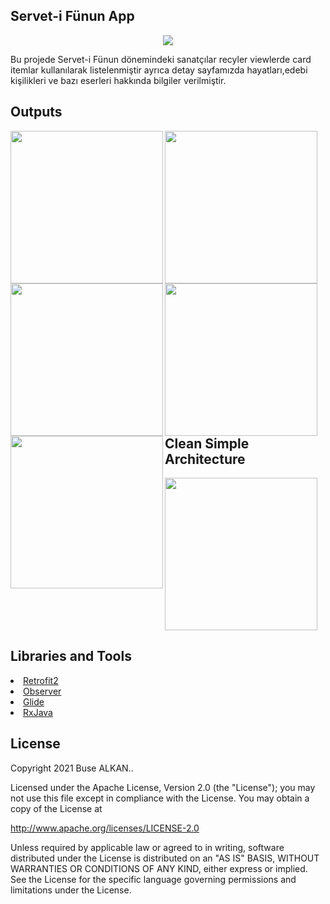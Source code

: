 ## Servet-i Fünun App 
<p align="center"><img src="https://raw.githubusercontent.com/busealkan/h5190059busealkan/master/app/src/main/res/drawable/logo.jpg"/></p>
Bu projede Servet-i Fünun dönemindeki sanatçılar recyler viewlerde card itemlar kullanılarak listelenmiştir ayrıca detay sayfamızda hayatları,edebi kişilikleri ve bazı   eserleri hakkında bilgiler verilmiştir.

## Outputs
<p><img align="left" width="244px"; src="https://raw.githubusercontent.com/busealkan/h5190059busealkan/master/screens/E1_splash.png"/></p>
<p><img align="left" width="244px"; src="https://raw.githubusercontent.com/busealkan/h5190059busealkan/master/screens/E2_liste.png"/></p>
<p><img align="left" width="244px"; src="https://raw.githubusercontent.com/busealkan/h5190059busealkan/master/screens/E3_detay.png"/></p>
<p><img align="left" width="244px"; src="https://raw.githubusercontent.com/busealkan/h5190059busealkan/master/screens/alert_internet.png"/><p> 
<p><img align="left" width="244px"; src="https://raw.githubusercontent.com/busealkan/h5190059busealkan/master/screens/alert_cikis.png"/></p>

## Clean Simple Architecture
<p><img width="244px"; src="https://raw.githubusercontent.com/busealkan/h5190059busealkan/master/images/mvc.png"/></p>

## Libraries and Tools 
<li><a href="https://square.github.io/retrofit/">Retrofit2</a></li>
<li><a href="https://developer.android.com/reference/android/arch/lifecycle/Observer">Observer</a></li> 
<li><a href="https://bumptech.github.io/glide/doc/download-setup.html">Glide</a></li>
<li><a href="https://github.com/ReactiveX/RxJava">RxJava</a></li> 


## License
Copyright 2021 Buse ALKAN..

Licensed under the Apache License, Version 2.0 (the "License");
you may not use this file except in compliance with the License.
You may obtain a copy of the License at

   http://www.apache.org/licenses/LICENSE-2.0

Unless required by applicable law or agreed to in writing, software
distributed under the License is distributed on an "AS IS" BASIS,
WITHOUT WARRANTIES OR CONDITIONS OF ANY KIND, either express or implied.
See the License for the specific language governing permissions and
limitations under the License.
